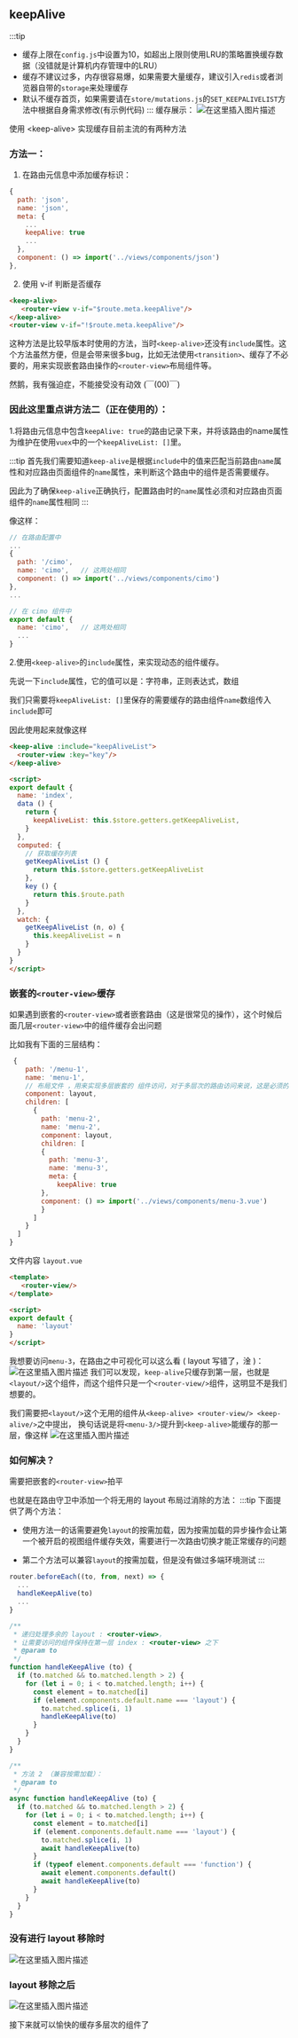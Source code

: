 ## keepAlive
:::tip
- 缓存上限在```config.js```中设置为10，如超出上限则使用LRU的策略置换缓存数据（没错就是计算机内存管理中的LRU）
- 缓存不建议过多，内存很容易爆，如果需要大量缓存，建议引入```redis```或者浏览器自带的```storage```来处理缓存
- 默认不缓存首页，如果需要请在```store/mutations.js```的```SET_KEEPALIVELIST```方法中根据自身需求修改(有示例代码)
:::
缓存展示：
![在这里插入图片描述](https://img-blog.csdnimg.cn/20201111011711627.gif#pic_center)

使用 &lt;keep-alive> 实现缓存目前主流的有两种方法
### 方法一：
1. 在路由元信息中添加缓存标识：
```js
{
  path: 'json',
  name: 'json',
  meta: {
    ...
    keepAlive: true
    ...
  },
  component: () => import('../views/components/json')
},
```
2. 使用 v-if 判断是否缓存
```html
<keep-alive>
   <router-view v-if="$route.meta.keepAlive"/>
</keep-alive>
<router-view v-if="!$route.meta.keepAlive"/>
```
这种方法是比较早版本时使用的方法，当时```<keep-alive>```还没有```include```属性。这个方法虽然方便，但是会带来很多bug，比如无法使用```<transition>```、缓存了不必要的，用来实现嵌套路由操作的```<router-view>```布局组件等。

然鹅，我有强迫症，不能接受没有动效 (￣(00)￣)　

### 因此这里重点讲方法二（正在使用的）：
1.将路由元信息中包含```keepAlive: true```的路由记录下来，并将该路由的name属性为维护在使用```vuex```中的一个```keepAliveList: []```里。

:::tip
首先我们需要知道```keep-alive```是根据``include``中的值来匹配当前路由```name```属性和对应路由页面组件的```name```属性，来判断这个路由中的组件是否需要缓存。

因此为了确保```keep-alive```正确执行，配置路由时的```name```属性必须和对应路由页面组件的```name```属性相同
:::

像这样：
```js
// 在路由配置中
...
{
  path: '/cimo',
  name: 'cimo',   // 这两处相同
  component: () => import('../views/components/cimo')
},
...

// 在 cimo 组件中
export default {
  name: 'cimo',   // 这两处相同
  ...
}
```


2.使用```<keep-alive>```的```include```属性，来实现动态的组件缓存。

先说一下``include``属性，它的值可以是：字符串，正则表达式，数组

我们只需要将```keepAliveList: []```里保存的需要缓存的路由组件```name```数组传入```include```即可

因此使用起来就像这样
```html
<keep-alive :include="keepAliveList">
  <router-view :key="key"/>
</keep-alive>

<script>
export default {
  name: 'index',
  data () {
    return {
      keepAliveList: this.$store.getters.getKeepAliveList,
    }
  },
  computed: {
    // 获取缓存列表
    getKeepAliveList () {
      return this.$store.getters.getKeepAliveList
    },
    key () {
      return this.$route.path
    }
  },
  watch: {
    getKeepAliveList (n, o) {
      this.keepAliveList = n
    }
  }
}
</script>
```

### 嵌套的```<router-view>```缓存
如果遇到嵌套的```<router-view>```或者嵌套路由（这是很常见的操作），这个时候后面几层```<router-view>```中的组件缓存会出问题

比如我有下面的三层结构：
```js
 {
    path: '/menu-1',
    name: 'menu-1',
    // 布局文件 ，用来实现多层嵌套的 组件访问，对于多层次的路由访问来说，这是必须的
    component: layout,    
    children: [
      {
        path: 'menu-2',
        name: 'menu-2',
        component: layout,
        children: [
        {
          path: 'menu-3',
          name: 'menu-3',
          meta: {
            keepAlive: true
        },
        component: () => import('../views/components/menu-3.vue')
        }
      ]
    }
  ]
}
```
文件内容 ```layout.vue```
```html
<template>
   <router-view/>
</template>

<script>
export default {
  name: 'layout'
}
</script>
```
我想要访问```menu-3```，在路由之中可视化可以这么看 ( layout 写错了，淦 )：
![在这里插入图片描述](https://img-blog.csdnimg.cn/20201109150551344.png?x-oss-process=image/watermark,type_ZmFuZ3poZW5naGVpdGk,shadow_10,text_aHR0cHM6Ly9ibG9nLmNzZG4ubmV0L3FxXzQxOTEyMzk4,size_16,color_FFFFFF,t_70#pic_center)
我们可以发现，```keep-alive```只缓存到第一层，也就是```<layout/>```这个组件，而这个组件只是一个```<router-view/>```组件，这明显不是我们想要的。

我们需要把```<layout/>```这个无用的组件从```<keep-alive> <router-view/> <keep-alive/>```之中提出，
换句话说是将```<menu-3/>```提升到```<keep-alive>```能缓存的那一层，像这样
![在这里插入图片描述](https://img-blog.csdnimg.cn/20201109151428816.png?x-oss-process=image/watermark,type_ZmFuZ3poZW5naGVpdGk,shadow_10,text_aHR0cHM6Ly9ibG9nLmNzZG4ubmV0L3FxXzQxOTEyMzk4,size_16,color_FFFFFF,t_70#pic_center)

### 如何解决？
需要把嵌套的```<router-view>```拍平

也就是在路由守卫中添加一个将无用的 layout 布局过消除的方法：
:::tip
下面提供了两个方法：
- 使用方法一的话需要避免```layout```的按需加载，因为按需加载的异步操作会让第一个被开启的视图组件缓存失效，需要进行一次路由切换才能正常缓存的问题  

- 第二个方法可以兼容```layout```的按需加载，但是没有做过多端环境测试
::: 
```js
router.beforeEach((to, from, next) => {
  ...
  handleKeepAlive(to)
  ...
}

/**
 * 递归处理多余的 layout : <router-view>，
 * 让需要访问的组件保持在第一层 index : <router-view> 之下
 * @param to
 */
function handleKeepAlive (to) {
  if (to.matched && to.matched.length > 2) {
    for (let i = 0; i < to.matched.length; i++) {
      const element = to.matched[i]
      if (element.components.default.name === 'layout') {
        to.matched.splice(i, 1)
        handleKeepAlive(to)
      }
    }
  }
}

/**
 * 方法 2 （兼容按需加载）： 
 * @param to
 */
async function handleKeepAlive (to) {
  if (to.matched && to.matched.length > 2) {
    for (let i = 0; i < to.matched.length; i++) {
      const element = to.matched[i]
      if (element.components.default.name === 'layout') {
        to.matched.splice(i, 1)
        await handleKeepAlive(to)
      }
      if (typeof element.components.default === 'function') {
        await element.components.default()
        await handleKeepAlive(to)
      }
    }
  }
}
```
### 没有进行 layout 移除时
![在这里插入图片描述](https://img-blog.csdnimg.cn/20201117142004976.png?x-oss-process=image/watermark,type_ZmFuZ3poZW5naGVpdGk,shadow_10,text_aHR0cHM6Ly9ibG9nLmNzZG4ubmV0L3FxXzQxOTEyMzk4,size_16,color_FFFFFF,t_70#pic_center)

### layout 移除之后
![在这里插入图片描述](https://img-blog.csdnimg.cn/20201117142124868.png?x-oss-process=image/watermark,type_ZmFuZ3poZW5naGVpdGk,shadow_10,text_aHR0cHM6Ly9ibG9nLmNzZG4ubmV0L3FxXzQxOTEyMzk4,size_16,color_FFFFFF,t_70#pic_center)

接下来就可以愉快的缓存多层次的组件了
